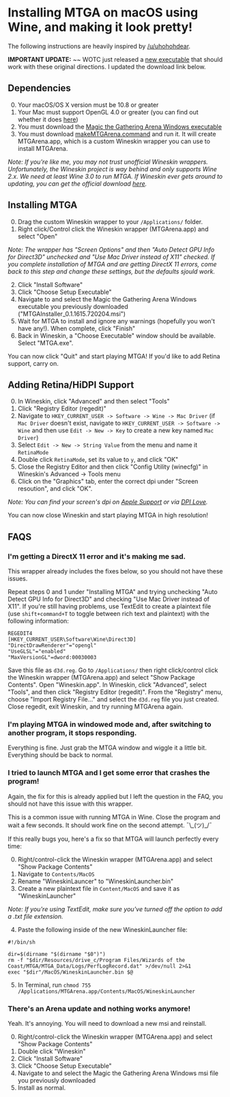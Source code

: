# Installing MTGA on macOS using Wine, and making it look pretty!

The following instructions are heavily inspired by [/u/uhohohdear](https://www.reddit.com/user/uhohohdear).

**IMPORTANT UPDATE:** ~~ WOTC just released a [new executable](https://forums.mtgarena.com/forums/threads/58489) that should work with these original directions. I updated the download link below.

## Dependencies

0. Your macOS/OS X version must be 10.8 or greater
1. Your Mac must support OpenGL 4.0 or greater (you can find out whether it does [here](https://support.apple.com/HT202823))
2. You must download the [Magic the Gathering Arena Windows executable](https://mtgarena.downloads.wizards.com/Live/Windows32/versions/1615.720204/MTGAInstaller_0.1.1615.720204.msi)
3. You must download [makeMTGArena.command](https://raw.githubusercontent.com/abcbarryn/MTGArena-for-mac/master/makeMTGArena.command) and run it. It will create MTGArena.app, which is a custom Wineskin wrapper you can use to install MTGArena.

*Note: If you're like me, you may not trust unofficial Wineskin wrappers. Unfortunately, the Wineskin project is way behind and only supports Wine 2.x. We need at least Wine 3.0 to run MTGA. If Wineskin ever gets around to updating, you can get the official download [here](http://wineskin.urgesoftware.com/tiki-index.php?page=Downloads).*

## Installing MTGA

0. Drag the custom Wineskin wrapper to your `/Applications/` folder.
1. Right click/Control click the Wineskin wrapper (MTGArena.app) and select "Open"

*Note: The wrapper has "Screen Options" and then "Auto Detect GPU Info for Direct3D" unchecked and "Use Mac Driver instead of X11" checked. If you complete installation of MTGA and are getting DirectX 11 errors, come back to this step and change these settings, but the defaults sjould work.*

2. Click "Install Software"
3. Click "Choose Setup Executable"
4. Navigate to and select the Magic the Gathering Arena Windows executable you previously downloaded ("MTGAInstaller_0.1.1615.720204.msi")
5. Wait for MTGA to install and ignore any warnings (hopefully you won't have any!). When complete, click "Finish"
6. Back in Wineskin, a "Choose Executable" window should be available. Select "MTGA.exe".

You can now click "Quit" and start playing MTGA! If you'd like to add Retina support, carry on.

## Adding Retina/HiDPI Support

0. In Wineskin, click "Advanced" and then select "Tools"
1. Click "Registry Editor (regedit)"
2. Navigate to `HKEY_CURRENT_USER -> Software -> Wine -> Mac Driver` (if `Mac Driver` doesn't exist, navigate to `HKEY_CURRENT_USER -> Software -> Wine` and then use `Edit -> New -> Key` to create a new key named `Mac Driver`)
3. Select `Edit -> New -> String Value` from the menu and name it `RetinaMode`
4. Double click `RetinaMode`, set its value to `y`, and click "OK"
5. Close the Registry Editor and then click "Config Utility (winecfg)" in Wineskin's Advanced -> Tools menu
6. Click on the "Graphics" tab, enter the correct dpi under "Screen resoution", and click "OK".

  *Note: You can find your screen's dpi on [Apple Support](https://support.apple.com/en-us/HT202471) or via [DPI Love](http://dpi.lv/).*
  
You can now close Wineskin and start playing MTGA in high resolution!

## FAQS

### I'm getting a DirectX 11 error and it's making me sad.
This wrapper already includes the fixes below, so you should not have these issues.

Repeat steps 0 and 1 under "Installing MTGA" and trying unchecking "Auto Detect GPU Info for Direct3D" and checking "Use Mac Driver instead of X11". If you're still having problems, use TextEdit to create a plaintext file (use `shift+command+T` to toggle between rich text and plaintext) with the following information:

```
REGEDIT4
[HKEY_CURRENT_USER\Software\Wine\Direct3D]
"DirectDrawRenderer"="opengl"
"UseGLSL"="enabled"
"MaxVersionGL"=dword:00030003
```

Save this file as `d3d.reg`. Go to `/Applications/` then right click/control click the Wineskin wrapper (MTGArena.app) and select "Show Package Contents". Open "Wineskin.app". In Wineskin, click "Advanced", select "Tools", and then click "Registry Editor (regedit)". From the "Registry" menu, choose "Import Registry File..." and select the `d3d.reg` file you just created. Close regedit, exit Wineskin, and try running MTGArena again.

### I'm playing MTGA in windowed mode and, after switching to another program, it stops responding.
Everything is fine. Just grab the MTGA window and wiggle it a little bit. Everything should be back to normal.

### I tried to launch MTGA and I get some error that crashes the program!
Again, the fix for this is already applied but I left the question in the FAQ, you should not have this issue with this wrapper.

This is a common issue with running MTGA in Wine. Close the program and wait a few seconds. It should work fine on the second attempt. ¯\\\_(ツ)\_/¯

If this really bugs you, here's a fix so that MTGA will launch perfectly every time:

0. Right/control-click the Wineskin wrapper (MTGArena.app) and select "Show Package Contents"
1. Navigate to `Contents/MacOS`
2. Rename "WineskinLauncer" to "WineskinLauncher.bin"
3. Create a new plaintext file in `Content/MacOS` and save it as "WineskinLauncher"

  *Note: If you're using TextEdit, make sure you've turned off the option to add a .txt file extension.*

4. Paste the following inside of the new WineskinLauncher file:

```
#!/bin/sh

dir=$(dirname "$(dirname "$0")")
rm -f "$dir/Resources/drive_c/Program Files/Wizards of the Coast/MTGA/MTGA_Data/Logs/PerfLogRecord.dat" >/dev/null 2>&1
exec "$dir"/MacOS/WineskinLauncher.bin $@
```

5. In Terminal, run `chmod 755 /Applications/MTGArena.app/Contents/MacOS/WineskinLauncher`

### There's an Arena update and nothing works anymore!
Yeah. It's annoying. You will need to download a new msi and reinstall.

0. Right/control-click the Wineskin wrapper (MTGArena.app) and select "Show Package Contents"
1. Double click "Wineskin"
2. Click "Install Software"
3. Click "Choose Setup Executable"
4. Navigate to and select the Magic the Gathering Arena Windows msi file you previously downloaded
5. Install as normal.
